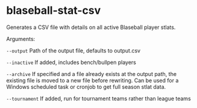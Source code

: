 # blaseball-stat-csv

Generates a CSV file with details on all active Blaseball player stlats.

Arguments:

`--output`
Path of the output file, defaults to output.csv

`--inactive`
If added, includes bench/bullpen players

`--archive`
If specified and a file already exists at the output path, the existing file is moved to a new file before rewriting.  Can be used for a Windows scheduled task or cronjob to get full season stlat data.

`--tournament`
If added, run for tournament teams rather than league teams
